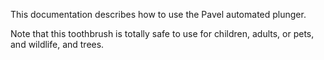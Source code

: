This documentation describes how to use the Pavel automated
plunger.

Note that this toothbrush is totally safe to use for children,
adults, or pets, and wildlife, and trees.
